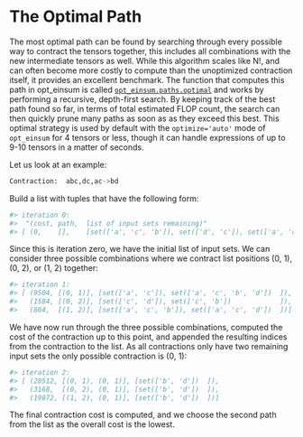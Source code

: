 # The Optimal Path

The most optimal path can be found by searching through every possible way to contract the tensors together, this includes all combinations with the new intermediate tensors as well.
While this algorithm scales like N!, and can often become more costly to compute than the unoptimized contraction itself, it provides an excellent benchmark.
The function that computes this path in opt_einsum is called [`opt_einsum.paths.optimal`](../api_reference.md#opt_einsumpathsoptimal) and works by performing a recursive, depth-first search. By keeping track of the
best path found so far, in terms of total estimated FLOP count, the search can
then quickly prune many paths as soon as as they exceed this best.
This optimal strategy is used by default with the `optimize='auto'` mode of
`opt_einsum` for 4 tensors or less, though it can handle expressions of up to
9-10 tensors in a matter of seconds.


Let us look at an example:

```python
Contraction:  abc,dc,ac->bd
```

Build a list with tuples that have the following form:


```python
#> iteration 0:
#>  "(cost, path,  list of input sets remaining)"
#> [ (0,    [],    [set(['a', 'c', 'b']), set(['d', 'c']), set(['a', 'c'])] ]
```

Since this is iteration zero, we have the initial list of input sets.
We can consider three possible combinations where we contract list positions (0, 1), (0, 2), or (1, 2) together:

```python
#> iteration 1:
#> [ (9504, [(0, 1)], [set(['a', 'c']), set(['a', 'c', 'b', 'd'])  ]),
#>   (1584, [(0, 2)], [set(['c', 'd']), set(['c', 'b'])            ]),
#>   (864,  [(1, 2)], [set(['a', 'c', 'b']), set(['a', 'c', 'd'])  ])]
```

We have now run through the three possible combinations, computed the cost of the contraction up to this point, and appended the resulting indices from the contraction to the list.
As all contractions only have two remaining input sets the only possible contraction is (0, 1):

```python
#> iteration 2:
#> [ (28512, [(0, 1), (0, 1)], [set(['b', 'd'])  ]),
#>   (3168,  [(0, 2), (0, 1)], [set(['b', 'd'])  ]),
#>   (19872, [(1, 2), (0, 1)], [set(['b', 'd'])  ])]
```

The final contraction cost is computed, and we choose the second path from the list as the overall cost is the lowest.
